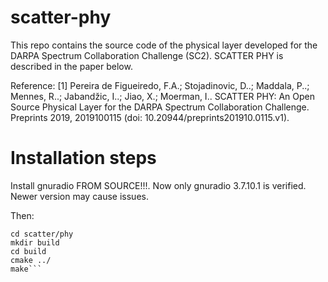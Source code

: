 # scatter-phy
This repo contains the source code of the physical layer developed for the DARPA Spectrum Collaboration Challenge (SC2).
SCATTER PHY is described in the paper below.

Reference:
[1] Pereira de Figueiredo, F.A.; Stojadinovic, D..; Maddala, P..; Mennes, R..; Jabandžic, I..; Jiao, X.; Moerman, I.. SCATTER PHY: An Open Source Physical Layer for the DARPA Spectrum Collaboration Challenge. Preprints 2019, 2019100115 (doi: 10.20944/preprints201910.0115.v1).



# Installation steps

Install gnuradio FROM SOURCE!!!. Now only gnuradio 3.7.10.1 is verified. Newer version may cause issues.

Then:
```git clone https://github.com/zz4fap/scatter-phy.git
cd scatter/phy
mkdir build
cd build
cmake ../
make```
